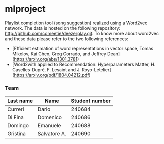 # mlproject

Playlist completion tool (song suggestion) realized using a Word2vec network. The data is hosted on the following repository: http://github.com/comeetie/deezerplay.git. To know more about word2vec and these data please refer to the two following references:
- [Efficient estimation of word representations in vector space, Tomas Mikolov, Kai Chen, Greg Corrado, and Jeffrey Dean] (https://arxiv.org/abs/1301.3781)
- [Word2with applied to Recommendation: Hyperparameters Matter, H. Caselles-Dupré, F. Lesaint and J. Royo-Letelier] (https://arxiv.org/pdf/1804.04212.pdf)


### Team

| Last name   | Name       | Student number |
|-----------|------------|-----------|
| Curreri     | Dario  |  240684  |
| Di Fina   | Domenico      |  240686  |
| Domingo   | Emanuele   |  240688  |
| Gristina  | Salvatore A.  |   240690        |
